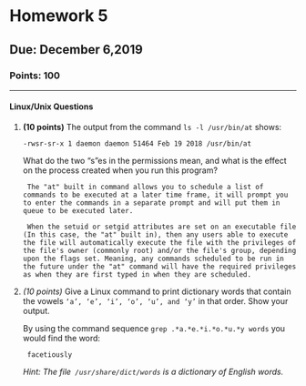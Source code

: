 # Homework 5
## Due: December 6,2019
### Points: 100
---
#### Linux/Unix Questions

1. **(10 points)** The output from the command `ls -l /usr/bin/at` shows:

    `-rwsr-sr-x 1 daemon daemon 51464 Feb 19 2018 /usr/bin/at`

    What do the two “s”es in the permissions mean, and what is the effect on the process created when you run this program?
    
        The "at" built in command allows you to schedule a list of commands to be executed at a later time frame, it will prompt you to enter the commands in a separate prompt and will put them in queue to be executed later.

        When the setuid or setgid attributes are set on an executable file (In this case, the "at" built in), then any users able to execute the file will automatically execute the file with the privileges of the file's owner (commonly root) and/or the file's group, depending upon the flags set. Meaning, any commands scheduled to be run in the future under the "at" command will have the required privileges as when they are first typed in when they are scheduled.

2. *(10 points)* Give a Linux command to print dictionary words that contain the vowels `‘a’, ‘e’, ‘i’, ‘o’, ‘u’, and ‘y’`
in that order. Show your output.

    By using the command sequence `grep .*a.*e.*i.*o.*u.*y words` you would find the word:
            
        facetiously

    *Hint: The file` /usr/share/dict/words` is a dictionary of English words.*

    